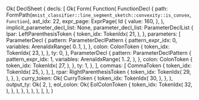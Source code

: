 Ok(
    DeclSheet {
        decls: [
            Ok(
                Form(
                    Function(
                        FunctionDecl {
                            path: FormPath(`mnist_classifier::line_segment_sketch::convexity::is_convex`, `Function`),
                            ast_idx: 22,
                            expr_page: ExprPage(
                                Id {
                                    value: 160,
                                },
                            ),
                            implicit_parameter_decl_list: None,
                            parameter_decl_list: ParameterDeclList {
                                lpar: LeftParenthesisToken {
                                    token_idx: TokenIdx(
                                        21,
                                    ),
                                },
                                parameters: [
                                    ParameterDecl {
                                        pattern: ParameterDeclPattern {
                                            pattern_expr_idx: 0,
                                            variables: ArenaIdxRange(
                                                0..1,
                                            ),
                                        },
                                        colon: ColonToken {
                                            token_idx: TokenIdx(
                                                23,
                                            ),
                                        },
                                        ty: 0,
                                    },
                                    ParameterDecl {
                                        pattern: ParameterDeclPattern {
                                            pattern_expr_idx: 1,
                                            variables: ArenaIdxRange(
                                                1..2,
                                            ),
                                        },
                                        colon: ColonToken {
                                            token_idx: TokenIdx(
                                                27,
                                            ),
                                        },
                                        ty: 1,
                                    },
                                ],
                                commas: [
                                    CommaToken {
                                        token_idx: TokenIdx(
                                            25,
                                        ),
                                    },
                                ],
                                rpar: RightParenthesisToken {
                                    token_idx: TokenIdx(
                                        29,
                                    ),
                                },
                            },
                            curry_token: Ok(
                                CurryToken {
                                    token_idx: TokenIdx(
                                        30,
                                    ),
                                },
                            ),
                            output_ty: Ok(
                                2,
                            ),
                            eol_colon: Ok(
                                EolColonToken {
                                    token_idx: TokenIdx(
                                        32,
                                    ),
                                },
                            ),
                        },
                    ),
                ),
            ),
        ],
    },
)